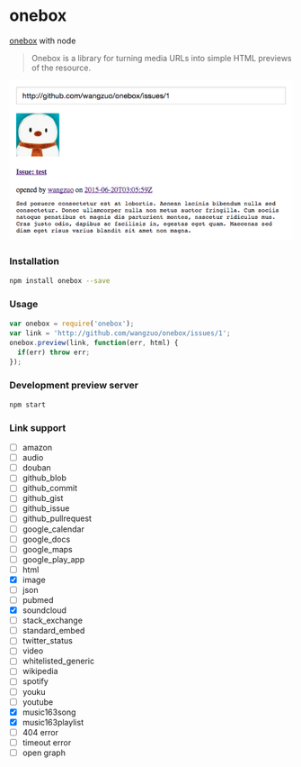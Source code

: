 # onebox
[onebox](https://github.com/discourse/onebox) with node

> Onebox is a library for turning media URLs into simple HTML previews of the resource.

![preview](preview.png)

### Installation
``` sh
npm install onebox --save
```
### Usage
``` javascript
var onebox = require('onebox');
var link = 'http://github.com/wangzuo/onebox/issues/1';
onebox.preview(link, function(err, html) {
  if(err) throw err;
});
```
### Development preview server
``` sh
npm start
```

### Link support
- [ ] amazon
- [ ] audio
- [ ] douban
- [ ] github_blob
- [ ] github_commit
- [ ] github_gist
- [ ] github_issue
- [ ] github_pullrequest
- [ ] google_calendar
- [ ] google_docs
- [ ] google_maps
- [ ] google_play_app
- [ ] html
- [x] image
- [ ] json
- [ ] pubmed
- [x] soundcloud
- [ ] stack_exchange
- [ ] standard_embed
- [ ] twitter_status
- [ ] video
- [ ] whitelisted_generic
- [ ] wikipedia
- [ ] spotify
- [ ] youku
- [ ] youtube
- [x] music163song
- [x] music163playlist
- [ ] 404 error
- [ ] timeout error
- [ ] open graph
